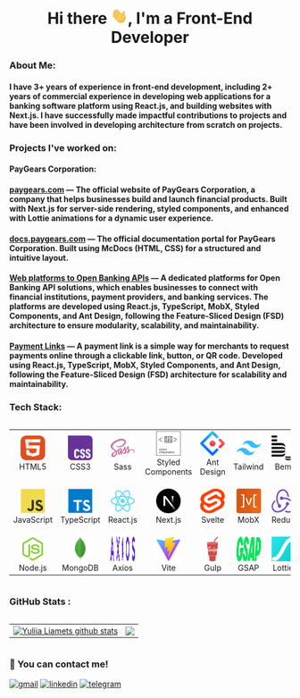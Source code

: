 <div id="header" align="center">
    <h1>
    Hi there <img src="./assets/gifs/giphy.gif" width="30px" alt="GIF">, I'm a Front-End Developer
    </h1>

   </div>
   
### About Me:

#### I have 3+ years of experience in front-end development, including 2+ years of commercial experience in developing web applications for a banking software platform using React.js, and building websites with Next.js. I have successfully made impactful contributions to projects and have been involved in developing architecture from scratch on projects.

###

### Projects I've worked on:

#### PayGears Corporation:

#### [paygears.com](https://paygears.com/) — The official website of **PayGears Corporation**, a company that helps businesses build and launch financial products. Built with **Next.js** for server-side rendering, styled components, and enhanced with **Lottie animations** for a dynamic user experience.

#### [docs.paygears.com](https://docs.paygears.com/) — The official **documentation portal** for PayGears Corporation. Built using **McDocs (HTML, CSS)** for a structured and intuitive layout.

#### [Web platforms to Open Banking APIs](https://paygears.com/open-banking-api) — A **dedicated platforms** for Open Banking API solutions, which enables businesses to connect with financial institutions, payment providers, and banking services. The platforms are developed using **React.js, TypeScript, MobX, Styled Components, and Ant Design**, following the **Feature-Sliced Design (FSD) architecture** to ensure modularity, scalability, and maintainability.

#### [Payment Links](https://paygears.com/news/payment-link-news) — A **payment link** is a simple way for merchants to request payments online through a clickable link, button, or QR code. Developed using **React.js, TypeScript, MobX, Styled Components, and Ant Design**, following the **Feature-Sliced Design (FSD) architecture** for scalability and maintainability.

###

### Tech Stack:

<div style="display: flex; align-items: flex-start; align: center">
<table align="center">
  <tr>
     <td align="center"  width="88">
         <img src="./assets/icons/html5.svg" alt="HTML5" width="44" height="44"/>
      <br>HTML5
    </td>
    <td align="center" width="88">
        <img src="./assets/icons/css3.svg" alt="CSS3" width="44" height="44"/>
      <br>CSS3
    </td>
    <td align="center" width="88">
         <img src="./assets/icons/sass.svg" alt="Sass" width="44" height="44"/>
      <br>Sass
    </td>
    <td align="center" width="88">
        <img src="./assets/icons/styled-components.svg" alt="Styled Components" width="44" height="44"/>
      <br>Styled Components
    </td>
    <td align="center" width="88"> 
        <img src="./assets/icons/antd-design.svg" alt="Ant Design" width="44" height="44"/>
      <br>Ant Design
    </td>
    <td align="center"  width="88">
        <img src="./assets/icons/tailwind.svg" alt="Tailwind" width="44" height="44"/>
      <br>Tailwind
    </td>
    <td align="center" width="88">
      <img src="./assets/icons/bem.svg" alt="Bem" width="44" height="44"/>
      <br>Bem
    </td>
        <td align="center" width="88">
       <img src="./assets/icons/material.svg" alt="Material.js" width="44" height="44"/>
      <br>Material.js
      </td>
      <td align="center" width="88">
        <img src="./assets/icons/figma.svg" alt="Figma" width="44" height="44"/>
      <br>Figma
    </td>
  </tr>
  <tr>
    <td align="center" width="88">
    <img src="./assets/icons/javascript.svg" alt="JS" width="44" height="44"/>
      <br>JavaScript
    </td>
    <td align="center" width="88">
    <img src="./assets/icons/typescript.svg" alt="TS" width="44" height="44"/>
      <br>TypeScript
    </td>
    <td align="center" width="88">
        <img src="./assets/icons/react.svg" alt="React" width="44" height="44"/>
      <br>React.js
    </td>
    <td align="center" width="88">
        <img src="./assets/icons/nextjs.svg" alt="Next.js" width="44" height="44"/>
      <br>Next.js
    </td>
    <td align="center" width="88">
      <img src="./assets/icons/svelte.svg" alt="Redux" width="44" height="44"/>
      <br>Svelte
    </td>
        <td align="center" width="88">
       <img src="./assets/icons/mobx.svg" alt="MobX" width="44" height="44"/>
      <br>MobX
      </td>
      <td align="center" width="88">
      <img src="./assets/icons/redux.svg" alt="Redux" width="44" height="44"/>
      <br>Redux
     </td>
  <td align="center" width="88">
  <img src="./assets/icons/vscode.svg" alt="Visual Studio Code" width="44" height="44"/>
      <br>Visual Studio Code
     </td>
  <td align="center" width="88">
  <img src="./assets/icons/web-storm.svg" alt="WebStorm" width="44" height="44"/>
      <br>WebStorm
     </td>
</tr>
<tr>
     <td align="center"  width="88">
     <img src="./assets/icons/nodejs.svg" alt="Node.js" width="44" height="44"/>
      <br>Node.js
    </td>
    <td align="center" width="88">
    <img src="./assets/icons/mongodb.svg" alt="MongoDB" width="44" height="44"/>
      <br>MongoDB
    </td>
    <td align="center" width="88">
    <img src="./assets/icons/axios.svg" alt="Axios" width="44" height="44"/>
      <br>Axios
    </td>
<td align="center" width="88">
<img src="./assets/icons/vite.svg" alt="Vite" width="44" height="44"/>
      <br>Vite
    </td>
    <td align="center" width="88">
    <img src="./assets/icons/gulp.svg" alt="Gulp" width="44" height="44"/>
      <br>Gulp
    </td>
    <td align="center" width="88">
    <img src="./assets/icons/gsap.svg" alt="GSAP" width="44" height="44"/>
      <br>GSAP
    </td>
    <td align="center" width="88">
    <img src="./assets/icons/lottie.svg" alt="Lottie" width="44" height="44"/>
      <br>Lottie
    </td>
        <td align="center" width="88">
        <img src="./assets/icons/jira.svg" alt="Jira" width="44" height="44"/>
      <br>Jira
      </td>
      <td align="center" width="88">
      <img src="./assets/icons/git.svg" alt="Git" width="44" height="44"/>
      <br>Git
    </td>
  </tr>
</table>
</div>

###

### GitHub Stats :

<div style="display: flex; align-items: flex-start; align: center">
<table align="center" style="overflow:visible">
  <tr>
  <td>
  <a href="https://github.com/Julia-Lm/github-readme-stats"><img align="center" src="https://github-readme-stats.vercel.app/api?username=Julia-Lm&show_icons=true&include_all_commits=true&hide_border=true" alt="Yuliia Liamets github stats" /></a>
  </td>
  <td>
  <a href="https://github.com/Julia-Lm/github-readme-stats"><img align="center" src="https://github-readme-stats.vercel.app/api/top-langs/?username=Julia-Lm&layout=compact&hide_border=true" /></a>
  </td>
  </tr>
  <tr>
</table>
</div>


###

### 📩 You can contact me!

[![gmail](https://img.shields.io/badge/gmail-000?style=for-the-badge&logo=gmail&logoColor=white)](mailto:liamecjulia@gmail.com)
[![linkedin](https://img.shields.io/badge/linkedin-0A66C2?style=for-the-badge&logo=linkedin&logoColor=white)](https://t.me/julia_liamets)
[![telegram](https://img.shields.io/badge/telegram-1DA1F2?style=for-the-badge&logo=telegram&logoColor=white)](https://t.me/julia_liamets)